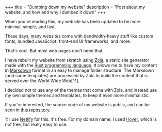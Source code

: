 +++
title = "Dumbing down my website"
description = "Post about my website, and how and why I dumbed it down"
+++

When you're reading this, my website has been updated to be more minimal, simple, and fast.

These days, many websites come with bandwidth-heavy stuff like custom fonts, bundled JavaScript, front-end UI frameworks, and more.

That's cool. But most web pages don't need that.

I have rebuilt my website from skratch using [Zola](https://www.getzola.org), a static site generator made with the [Rust programming language](https://www.rust-lang.org).
It allows me to have my content in [Markdown](https://daringfireball.net/projects/markdown/syntax) format in an easy to manage folder structure.
The Markdown (and some templates) are processed by Zola to build the content that is served over the World Wide Web[^1].

I decided not to use any of the themes that come with Zola, and instead use my own simple themes and templates, to keep it even more minimalistic.

If you're interested, the source code of my website is public, and can be seen in [this repository](https://github.com/HanKruiger/hankruiger.com).

<span id="1">1</span>: I use [Netlify](https://netlify.com/) for this. It's free. For my domain name, I used [Hover](https://hover.com/), which is not free, but really easy to use.
